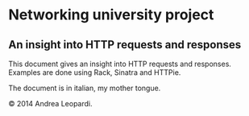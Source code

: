 # Networking university project

## An insight into HTTP requests and responses

This document gives an insight into HTTP requests and responses.
Examples are done using Rack, Sinatra and HTTPie.

The document is in italian, my mother tongue.

&copy; 2014 Andrea Leopardi.
